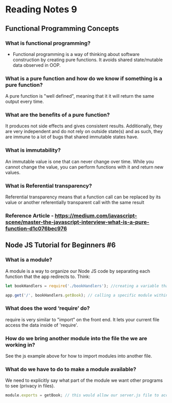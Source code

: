 # Reading Notes 9

## Functional Programming Concepts

### What is functional programming?
- Functional programming is a way of thinking about software construction by creating pure functions. It avoids shared state/mutable data observed in OOP.

### What is a pure function and how do we know if something is a pure function?
A pure function is "well defined", meaning that it it will return the same output every time.

### What are the benefits of a pure function?
It produces not side effects and gives consistent results. Additionally, they are very independent and do not rely on outside state(s) and as such, they are immune to a lot of bugs that shared immutable states have.

### What is immutability?
An immutable value is one that can never change over time. While you cannot change the value, you can perform functions with it and return new values.

### What is Referential transparency?
Referential transparency means that a function call can be replaced by its value or another referentially transparent call with the same result
### Reference Article - https://medium.com/javascript-scene/master-the-javascript-interview-what-is-a-pure-function-d1c076bec976

## Node JS Tutorial for Beginners #6

### What is a module?
A module is a way to organize our Node JS code by separating each function that the app redirects to. Think:

``` js
let bookHandlers = require('./bookHandlers'); //creating a variable that has the route of bookHandlers in your directory.

app.get('/', bookHandlers.getBook); // calling a specific module within the bookHandlers directory.
```
### What does the word ‘require’ do?
require is very similar to "import" on the front end. It lets your current file access the data inside of 'require'.

### How do we bring another module into the file the we are working in?
See the js example above for how to import modules into another file.

### What do we have to do to make a module available?
We need to explicitly say what part of the module we want other programs to see (privacy in files).

``` js
module.exports = getBook; // this would allow our server.js file to access the getBook function of the module.
```
